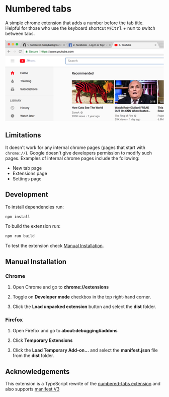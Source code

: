 # Numbered tabs

A simple chrome extension that adds a number before the tab title.  
Helpful for those who use the keyboard shortcut <kbd>⌘</kbd>/<kbd>Ctrl</kbd> + <kbd>num</kbd>
to switch between tabs.

![example-image](screenshot.png)


## Limitations

It doesn't work for any internal chrome pages (pages that start with `chrome://`). Google doesn't give developers permission to modify such pages.
Examples of internal chrome pages include the following:

- New tab page
- Extensions page
- Settings page

## Development 

To install dependencies run:

```sh
npm install
```

To build the extension run:

```sh
npm run build
```

To test the extension check [Manual Installation](#manual-installation).

## Manual Installation

### Chrome

1. Open Chrome and go to **chrome://extensions**

2. Toggle on **Developer mode** checkbox in the top right-hand corner.

3. Click the **Load unpacked extension** button and select the **dist** folder.

### Firefox

1. Open Firefox and go to **about:debugging#addons**

2. Click **Temporary Extensions**

3. Click the **Load Temporary Add-on…** and select the **manifest.json** file from the **dist** folder.


## Acknowledgements

This extension is a TypeScript rewrite of the [numbered-tabs extension](https://github.com/narinluangrath/numbered-tabs) and also supports [manifest V3](https://developer.chrome.com/docs/extensions/mv3/intro)
